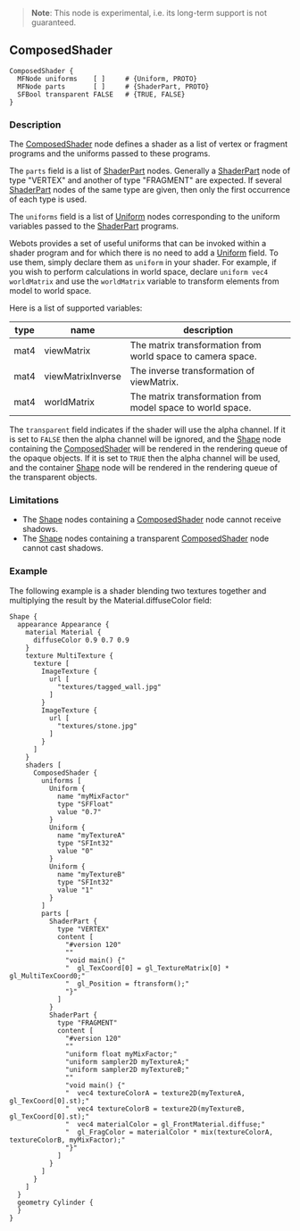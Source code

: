 > **Note**: This node is experimental, i.e. its long-term support is not guaranteed.

## ComposedShader

```
ComposedShader {
  MFNode uniforms    [ ]     # {Uniform, PROTO}
  MFNode parts       [ ]     # {ShaderPart, PROTO}
  SFBool transparent FALSE   # {TRUE, FALSE}
}
```

### Description

The [ComposedShader](#composedshader) node defines a shader as a list of vertex or fragment programs and the uniforms passed to these programs.

The `parts` field is a list of [ShaderPart](shaderpart.md) nodes.
Generally a [ShaderPart](shaderpart.md) node of type "VERTEX" and another of type "FRAGMENT" are expected.
If several [ShaderPart](shaderpart.md) nodes of the same type are given, then only the first occurrence of each type is used.

The `uniforms` field is a list of [Uniform](uniform.md) nodes corresponding to the uniform variables passed to the [ShaderPart](shaderpart.md) programs.

Webots provides a set of useful uniforms that can be invoked within a shader program and for which there is no need to add a [Uniform](uniform.md) field.
To use them, simply declare them as `uniform` in your shader.
For example, if you wish to perform calculations in world space, declare `uniform vec4 worldMatrix` and use the `worldMatrix` variable to transform elements from model to world space.

Here is a list of supported variables:

| type | name              | description                                                 |
|------|-------------------|-------------------------------------------------------------|
| mat4 | viewMatrix        | The matrix transformation from world space to camera space. |
| mat4 | viewMatrixInverse | The inverse transformation of viewMatrix.                   |
| mat4 | worldMatrix       | The matrix transformation from model space to world space.  |

The `transparent` field indicates if the shader will use the alpha channel.
If it is set to `FALSE` then the alpha channel will be ignored, and the [Shape](shape.md) node containing the [ComposedShader](#composedshader) will be rendered in the rendering queue of the opaque objects.
If it is set to `TRUE` then the alpha channel will be used, and the container [Shape](shape.md) node will be rendered in the rendering queue of the transparent objects.

### Limitations

- The [Shape](shape.md) nodes containing a [ComposedShader](#composedshader) node cannot receive shadows.
- The [Shape](shape.md) nodes containing a transparent [ComposedShader](#composedshader) node cannot cast shadows.

### Example

The following example is a shader blending two textures together and multiplying the result by the Material.diffuseColor field:

```
Shape {
  appearance Appearance {
    material Material {
      diffuseColor 0.9 0.7 0.9
    }
    texture MultiTexture {
      texture [
        ImageTexture {
          url [
            "textures/tagged_wall.jpg"
          ]
        }
        ImageTexture {
          url [
            "textures/stone.jpg"
          ]
        }
      ]
    }
    shaders [
      ComposedShader {
        uniforms [
          Uniform {
            name "myMixFactor"
            type "SFFloat"
            value "0.7"
          }
          Uniform {
            name "myTextureA"
            type "SFInt32"
            value "0"
          }
          Uniform {
            name "myTextureB"
            type "SFInt32"
            value "1"
          }
        ]
        parts [
          ShaderPart {
            type "VERTEX"
            content [
              "#version 120"
              ""
              "void main() {"
              "  gl_TexCoord[0] = gl_TextureMatrix[0] * gl_MultiTexCoord0;"
              "  gl_Position = ftransform();"
              "}"
            ]
          }
          ShaderPart {
            type "FRAGMENT"
            content [
              "#version 120"
              ""
              "uniform float myMixFactor;"
              "uniform sampler2D myTextureA;"
              "uniform sampler2D myTextureB;"
              ""
              "void main() {"
              "  vec4 textureColorA = texture2D(myTextureA, gl_TexCoord[0].st);"
              "  vec4 textureColorB = texture2D(myTextureB, gl_TexCoord[0].st);"
              "  vec4 materialColor = gl_FrontMaterial.diffuse;"
              "  gl_FragColor = materialColor * mix(textureColorA, textureColorB, myMixFactor);"
              "}"
            ]
          }
        ]
      }
    ]
  }
  geometry Cylinder {
  }
}
```
